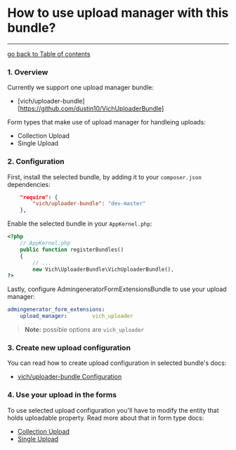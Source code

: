# How to use upload manager with this bundle?
------------------------------------------------

[go back to Table of contents][back-to-index]

[back-to-index]: https://github.com/symfony2admingenerator/FormExtensionsBundle/blob/master/Resources/doc/documentation.md

### 1. Overview

Currently we support one upload manager bundle:

* [vich/uploader-bundle][https://github.com/dustin10/VichUploaderBundle]

Form types that make use of upload manager for handleing uploads:

* Collection Upload
* Single Upload

### 2. Configuration

First, install the selected bundle, by adding it to your `composer.json` dependencies:

```json
    "require": {
        "vich/uploader-bundle": "dev-master"
    },
```

Enable the selected bundle in your `AppKernel.php`:

```php
<?php
    // AppKernel.php
    public function registerBundles()
    {
        // ...
        new Vich\UploaderBundle\VichUploaderBundle(),
?>
```

Lastly, configure AdmingeneratorFormExtensionsBundle to use your upload manager:

```yaml
admingenerator_form_extensions:
    upload_manager:        vich_uploader
```

> **Note:** possible options are `vich_uploader`

### 3. Create new upload configuration

You can read how to create upload configuration in selected bundle's docs:

* [vich/uploader-bundle Configuration](https://github.com/dustin10/VichUploaderBundle/blob/master/Resources/doc/index.md#configuration)

### 4. Use your upload in the forms

To use selected upload configuration you'll have to modify the entity that holds 
uploadable property. Read more about that in form type docs:

* [Collection Upload](https://github.com/symfony2admingenerator/FormExtensionsBundle/blob/master/Resources/doc/collection-upload/overview.md)
* [Single Upload](https://github.com/symfony2admingenerator/FormExtensionsBundle/blob/master/Resources/doc/single-upload/overview.md)